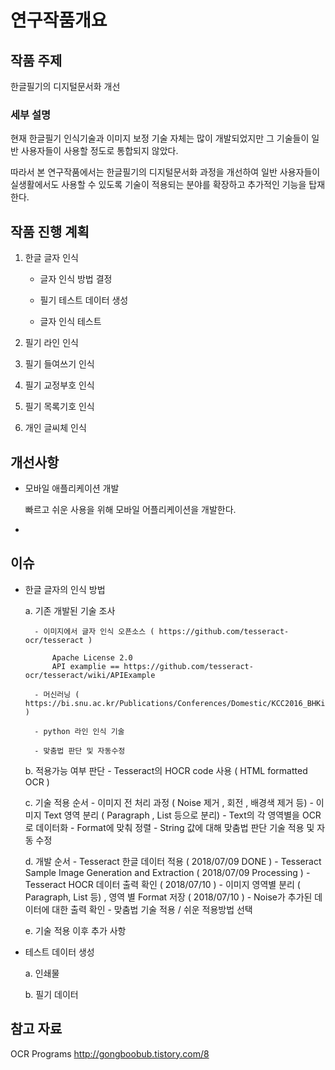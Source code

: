 # 연구작품개요

## 작품 주제

한글필기의 디지털문서화 개선

### 세부 설명

현재 한글필기 인식기술과 이미지 보정 기술 자체는 많이 개발되었지만 그 기술들이 일반 사용자들이 사용할 정도로 통합되지 않았다.

따라서 본 연구작품에서는 한글필기의 디지털문서화 과정을 개선하여 일반 사용자들이 실생활에서도 사용할 수 있도록 기술이 적용되는 분야를 확장하고 추가적인 기능을 탑재한다.


## 작품 진행 계획

1. 한글 글자 인식

	- 글자 인식 방법 결정

	- 필기 테스트 데이터 생성

	- 글자 인식 테스트

2. 필기 라인 인식

3. 필기 들여쓰기 인식

4. 필기 교정부호 인식

5. 필기 목록기호 인식

6. 개인 글씨체 인식

## 개선사항

* 모바일 애플리케이션 개발

  빠르고 쉬운 사용을 위해 모바일 어플리케이션을 개발한다.

* 


## 이슈

* 한글 글자의 인식 방법

	a. 기존 개발된 기술 조사

		- 이미지에서 글자 인식 오픈소스 ( https://github.com/tesseract-ocr/tesseract )

			Apache License 2.0
			API examplie == https://github.com/tesseract-ocr/tesseract/wiki/APIExample 

		- 머신러닝 ( https://bi.snu.ac.kr/Publications/Conferences/Domestic/KCC2016_BHKim.pdf )

		- python 라인 인식 기술

		- 맞춤법 판단 및 자동수정

	b. 적용가능 여부 판단
		- Tesseract의 HOCR code 사용 ( HTML formatted OCR )

	c. 기술 적용 순서 
		- 이미지 전 처리 과정 ( Noise 제거 , 회전 , 배경색 제거 등)
		- 이미지 Text 영역 분리 ( Paragraph , List 등으로 분리)
		- Text의 각 영역별을 OCR로 데이터화
		- Format에 맞춰 정렬
		- String 값에 대해 맞춤법 판단 기술 적용 및 자동 수정

	d. 개발 순서
		- Tesseract 한글 데이터 적용 ( 2018/07/09 DONE )
		- Tesseract Sample Image Generation and Extraction ( 2018/07/09 Processing )
		- Tesseract HOCR 데이터 출력 확인 ( 2018/07/10 )
		- 이미지 영역별 분리 ( Paragraph, List 등) , 영역 별 Format 저장 ( 2018/07/10 )
		- Noise가 추가된 데이터에 대한 출력 확인
		- 맞춤법 기술 적용 / 쉬운 적용방법 선택


	e. 기술 적용 이후 추가 사항


* 테스트 데이터 생성

	a. 인쇄물

	b. 필기 데이터 

## 참고 자료

OCR Programs
http://gongboobub.tistory.com/8
